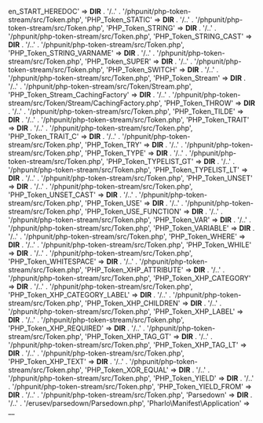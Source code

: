 en_START_HEREDOC' => __DIR__ . '/..' . '/phpunit/php-token-stream/src/Token.php',
        'PHP_Token_STATIC' => __DIR__ . '/..' . '/phpunit/php-token-stream/src/Token.php',
        'PHP_Token_STRING' => __DIR__ . '/..' . '/phpunit/php-token-stream/src/Token.php',
        'PHP_Token_STRING_CAST' => __DIR__ . '/..' . '/phpunit/php-token-stream/src/Token.php',
        'PHP_Token_STRING_VARNAME' => __DIR__ . '/..' . '/phpunit/php-token-stream/src/Token.php',
        'PHP_Token_SUPER' => __DIR__ . '/..' . '/phpunit/php-token-stream/src/Token.php',
        'PHP_Token_SWITCH' => __DIR__ . '/..' . '/phpunit/php-token-stream/src/Token.php',
        'PHP_Token_Stream' => __DIR__ . '/..' . '/phpunit/php-token-stream/src/Token/Stream.php',
        'PHP_Token_Stream_CachingFactory' => __DIR__ . '/..' . '/phpunit/php-token-stream/src/Token/Stream/CachingFactory.php',
        'PHP_Token_THROW' => __DIR__ . '/..' . '/phpunit/php-token-stream/src/Token.php',
        'PHP_Token_TILDE' => __DIR__ . '/..' . '/phpunit/php-token-stream/src/Token.php',
        'PHP_Token_TRAIT' => __DIR__ . '/..' . '/phpunit/php-token-stream/src/Token.php',
        'PHP_Token_TRAIT_C' => __DIR__ . '/..' . '/phpunit/php-token-stream/src/Token.php',
        'PHP_Token_TRY' => __DIR__ . '/..' . '/phpunit/php-token-stream/src/Token.php',
        'PHP_Token_TYPE' => __DIR__ . '/..' . '/phpunit/php-token-stream/src/Token.php',
        'PHP_Token_TYPELIST_GT' => __DIR__ . '/..' . '/phpunit/php-token-stream/src/Token.php',
        'PHP_Token_TYPELIST_LT' => __DIR__ . '/..' . '/phpunit/php-token-stream/src/Token.php',
        'PHP_Token_UNSET' => __DIR__ . '/..' . '/phpunit/php-token-stream/src/Token.php',
        'PHP_Token_UNSET_CAST' => __DIR__ . '/..' . '/phpunit/php-token-stream/src/Token.php',
        'PHP_Token_USE' => __DIR__ . '/..' . '/phpunit/php-token-stream/src/Token.php',
        'PHP_Token_USE_FUNCTION' => __DIR__ . '/..' . '/phpunit/php-token-stream/src/Token.php',
        'PHP_Token_VAR' => __DIR__ . '/..' . '/phpunit/php-token-stream/src/Token.php',
        'PHP_Token_VARIABLE' => __DIR__ . '/..' . '/phpunit/php-token-stream/src/Token.php',
        'PHP_Token_WHERE' => __DIR__ . '/..' . '/phpunit/php-token-stream/src/Token.php',
        'PHP_Token_WHILE' => __DIR__ . '/..' . '/phpunit/php-token-stream/src/Token.php',
        'PHP_Token_WHITESPACE' => __DIR__ . '/..' . '/phpunit/php-token-stream/src/Token.php',
        'PHP_Token_XHP_ATTRIBUTE' => __DIR__ . '/..' . '/phpunit/php-token-stream/src/Token.php',
        'PHP_Token_XHP_CATEGORY' => __DIR__ . '/..' . '/phpunit/php-token-stream/src/Token.php',
        'PHP_Token_XHP_CATEGORY_LABEL' => __DIR__ . '/..' . '/phpunit/php-token-stream/src/Token.php',
        'PHP_Token_XHP_CHILDREN' => __DIR__ . '/..' . '/phpunit/php-token-stream/src/Token.php',
        'PHP_Token_XHP_LABEL' => __DIR__ . '/..' . '/phpunit/php-token-stream/src/Token.php',
        'PHP_Token_XHP_REQUIRED' => __DIR__ . '/..' . '/phpunit/php-token-stream/src/Token.php',
        'PHP_Token_XHP_TAG_GT' => __DIR__ . '/..' . '/phpunit/php-token-stream/src/Token.php',
        'PHP_Token_XHP_TAG_LT' => __DIR__ . '/..' . '/phpunit/php-token-stream/src/Token.php',
        'PHP_Token_XHP_TEXT' => __DIR__ . '/..' . '/phpunit/php-token-stream/src/Token.php',
        'PHP_Token_XOR_EQUAL' => __DIR__ . '/..' . '/phpunit/php-token-stream/src/Token.php',
        'PHP_Token_YIELD' => __DIR__ . '/..' . '/phpunit/php-token-stream/src/Token.php',
        'PHP_Token_YIELD_FROM' => __DIR__ . '/..' . '/phpunit/php-token-stream/src/Token.php',
        'Parsedown' => __DIR__ . '/..' . '/erusev/parsedown/Parsedown.php',
        'PharIo\\Manifest\\Application' => __